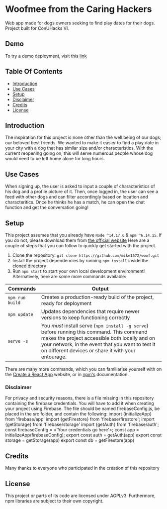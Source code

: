 # Woofmee from the Caring Hackers

Web app made for dogs owners seeking to find play dates for their dogs.
Project built for ConUHacks VI.

## Demo

To try a demo deployment, visit this [link](https://woof-d3287.web.app)

## Table Of Contents

-   [Introduction](#introduction)
-   [Use Cases](#use-cases)
-   [Setup](#setup)
-   [Disclaimer](#disclaimer)
-   [Credits](#credits)
-   [License](#license)

## Introduction

The inspiration for this project is none other than the well being of our dogs; our beloved best friends. We wanted to make it easier to find a play date in your city with a dog that has similar size and/or characteristics. With the current reopening going on, this will serve numerous people whose dog would need to be left home alone for long hours. 

## Use Cases

When signing up, the user is asked to input a couple of characteristics of his dog and a profile picture of it. Then, once logged in, the user can see a feed with other dogs and can filter accordingly based on location and characteritics. Once he thinks he has a match, he can open the chat function and get the conversation going!

## Setup
This project assumes that you already have `Node ^14.17.6` & `npm ^6.14.15`. If you do not, please download them from [the official website](https://nodejs.org/en/download/)
Here are a couple of steps that you can follow to quickly get started with the project.

1. Clone the repository: `git clone https://github.com/mike1572/woof.git`
2. Install the project dependencies by running `npm install` inside the cloned directory
3. Run `npm start` to start your own local development environment! Alternatively, here are some more commands available:

| Commands        | Output
|-----------------|-------------------------------------------------------------------|
| `npm run build` | Creates a production-ready build of the project, ready for deployment |
| `npm update`    | Updates dependencies that require newer versions to keep functioning correctly|
| `serve -s`      | You *must* install serve (`npm install -g serve`) before running this command. This command makes the project accessible both locally and on your network, in the event that you want to test it on different devices or share it with your entourage.|

There are many more commands, which you can familiarise yourself with on the [Create a React App](https://create-react-app.dev/) website, or in [npm's](https://docs.npmjs.com/) documentation.

### Disclaimer

For privacy and security reasons, there is a file missing in this repository containing the firebase credentials. You will have to add it when creating your project using Firebase. The file should be named firebaseConfig.js, be placed in the src folder, and contain the following: 
import {initializeApp} from 'firebase/app'
import {getFirestore} from 'firebase/firestore';
import {getStorage} from 'firebase/storage'
import {getAuth} from 'firebase/auth';
const firebaseConfig = <'Your credentials go here'>;
const app = initializeApp(firebaseConfig);
export const auth = getAuth(app)
export const storage = getStorage(app)
export const db = getFirestore(app) 

## Credits

Many thanks to everyone who participated in the creation of this repository

## License
This project or parts of its code are licensed under AGPLv3. Furthermore, npm libraries are subject to their own copyright.
